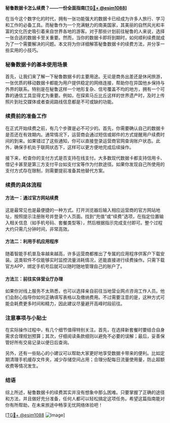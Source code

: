 **秘鲁数据卡怎么续费？——一份全面指南[[TG💪+ @esim1088](https://t.me/s/esim1088)]**

在当今这个数字化的时代，拥有一张功能强大的数据卡已经成为许多人旅行、学习和工作的必备工具。而秘鲁作为一个充满魅力的南美国家，其美丽的自然风光和丰富的文化历史吸引着来自世界各地的游客。对于那些计划前往秘鲁的人来说，选择一张合适的数据卡至关重要。然而，当你的数据卡即将到期时，如何顺利续费就成为了一个需要解决的问题。本文将为你详细解答秘鲁数据卡的续费方法，并分享一些实用的小技巧。

### 秘鲁数据卡的基本使用场景

首先，让我们来了解一下秘鲁数据卡的主要用途。无论是商务出差还是休闲旅游，一张优质的移动数据卡都能为用户提供稳定的网络连接，帮助你在异国他乡保持与外界的联系。特别是在秘鲁这样一个地形复杂、信号覆盖不均的地方，拥有一个可靠的通信工具显得尤为重要。例如，在探索马丘比丘这样的世界遗产时，及时上传照片到社交媒体或者查阅路线信息都是不可或缺的功能。

### 续费前的准备工作

在正式开始续费之前，有几个步骤是必不可少的。首先，你需要确认自己的数据卡是否还在有效期内。通常情况下，运营商会通过短信或邮件的方式提醒用户续费时间的到来。如果错过了这些通知，你可以直接登录运营商官网查询账户状态。此外，确保手机处于联网状态下，这样可以更方便地完成后续操作。

接下来，检查你的支付方式是否支持在线支付。大多数现代数据卡都支持信用卡、借记卡甚至是第三方支付平台如支付宝等作为付款途径。如果你发现自己所使用的支付方式存在限制，则需要提前准备其他替代方案。

### 续费的具体流程

#### 方法一：通过官方网站续费

这是最常见也是最便捷的一种方式。打开浏览器后输入相应运营商的官方网站地址，按照提示注册账号并登录个人页面。找到“充值”或“续费”选项，在指定位置输入相关信息（如手机号码、套餐类型等），然后根据指示完成支付即可。整个过程大约只需几分钟时间，非常高效。

#### 方法二：利用手机应用程序

随着智能手机普及率越来越高，许多运营商都推出了专属的应用程序供客户下载安装。这类软件不仅能够实时监控流量消耗情况，还能直接进行续费操作。只需下载官方APP，绑定手机号后就可以随时随地管理自己的账户了。

#### 方法三：前往实体营业厅办理

如果你对线上服务不太熟悉，也可以选择亲自前往当地营业网点咨询工作人员。他们会耐心指导你如何正确填写表格以及缴纳费用。不过需要注意的是，这种方式可能会耗费更多时间和精力，因此建议尽量避开高峰时段前往。

### 注意事项与小贴士

在实际操作过程中，有几个细节值得特别关注。首先，在选择新套餐时要结合自身需求合理规划预算；其次，仔细阅读条款细则以避免不必要的误解；最后，妥善保管好所有交易记录以便日后查询。

另外，还有一些贴心的小建议可以帮助大家更好地享受数据卡带来的便利。比如定期清理手机缓存文件夹，减少存储空间占用；合理分配每日流量使用量，防止超额收费等情况发生。

### 结语

综上所述，秘鲁数据卡的续费其实并没有想象中那么困难。只要掌握了正确的途径和方法，并且做好充分准备，任何人都可以轻松搞定这项任务。希望这篇指南能对你有所帮助，在未来旅途中畅享无忧网络体验吧！

[[TG💪+ @esim1088](https://t.me/s/esim1088) ![Image](https://i.postimg.cc/4NQfJmqS/Snipaste-2025-05-13-00-14-12.png)]